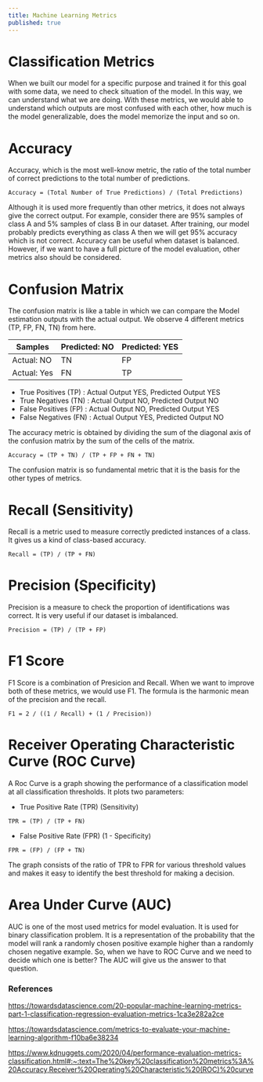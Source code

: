 ```yaml
---
title: Machine Learning Metrics
published: true
---
```


# Classification Metrics

When we built our model for a specific purpose and trained it for this goal with some data, we need to check situation of the model. In this way, we can understand what we are doing. With these metrics, we would able to understand which outputs are most confused with each other, how much is the model generalizable, does the model memorize the input and so on. 

# Accuracy

Accuracy, which is the most well-know metric, the ratio of the total number of correct predictions to the total number of predictions. 
```
Accuracy = (Total Number of True Predictions) / (Total Predictions) 
```
Although it is used more frequently than other metrics, it does not always give the correct output. For example, consider there are 95% samples of class A and 5% samples of class B in our dataset. After training, our model probably predicts everything as class A then we will get 95% accuracy which is not correct. Accuracy can be useful when dataset is balanced. However, if we want to have a full picture of the model evaluation, other metrics also should be considered.

# Confusion Matrix

The confusion matrix is ​​like a table in which we can compare the Model estimation outputs with the actual output. We observe 4 different metrics (TP, FP, FN, TN) from here. 

|Samples |Predicted: NO|Predicted: YES|
|-|-|-|
|Actual: NO| TN | FP |
|Actual: Yes| FN | TP |

- True Positives (TP) : Actual Output YES, Predicted Output YES
- True Negatives (TN) : Actual Output NO, Predicted Output NO
- False Positives (FP) : Actual Output NO, Predicted Output YES
- False Negatives (FN) : Actual Output YES, Predicted Output NO

The accuracy metric is obtained by dividing the sum of the diagonal axis of the confusion matrix by the sum of the cells of the matrix.

```
Accuracy = (TP + TN) / (TP + FP + FN + TN)
```

The confusion matrix is so fundamental metric that it is the basis for the other types of metrics. 

# Recall (Sensitivity)

Recall is a metric used to measure correctly predicted instances of a class. It gives us a kind of class-based accuracy.

```
Recall = (TP) / (TP + FN)
```

# Precision (Specificity)

Precision is a measure to check the proportion of identifications was correct. It is very useful if our dataset is imbalanced.

```
Precision = (TP) / (TP + FP)
``` 

# F1 Score

F1 Score is a combination of Presicion and Recall. When we want to improve both of these metrics, we would use F1. The formula is the harmonic mean of the precision and the recall.

```
F1 = 2 / ((1 / Recall) + (1 / Precision))
```

# Receiver Operating Characteristic Curve (ROC Curve)

A Roc Curve is a graph showing the performance of a classification model at all classification thresholds. It plots two parameters:
- True Positive Rate (TPR) (Sensitivity)
```
TPR = (TP) / (TP + FN)
```
- False Positive Rate (FPR) (1 - Specificity)
```
FPR = (FP) / (FP + TN)
```
The graph consists of the ratio of TPR to FPR for various threshold values and makes it easy to identify the best threshold for making a decision.

# Area Under Curve (AUC)

AUC is one of the most used metrics for model evaluation. It is used for binary classification problem. It is a representation of the probability that the model will rank a randomly chosen positive example higher than a randomly chosen negative example. So, when we have to ROC Curve and we need to decide which one is better? The AUC will give us the answer to that question.



### References

https://towardsdatascience.com/20-popular-machine-learning-metrics-part-1-classification-regression-evaluation-metrics-1ca3e282a2ce

https://towardsdatascience.com/metrics-to-evaluate-your-machine-learning-algorithm-f10ba6e38234

https://www.kdnuggets.com/2020/04/performance-evaluation-metrics-classification.html#:~:text=The%20key%20classification%20metrics%3A%20Accuracy,Receiver%20Operating%20Characteristic%20(ROC)%20curve